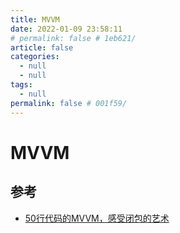 ```yaml
---
title: MVVM
date: 2022-01-09 23:58:11
# permalink: false # 1eb621/
article: false
categories: 
  - null
  - null
tags: 
  - null
permalink: false # 001f59/
---
```


# MVVM


## 参考

- [50行代码的MVVM，感受闭包的艺术](https://juejin.cn/post/6844903619808985095)